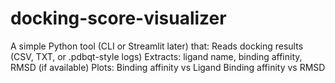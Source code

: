 # docking-score-visualizer
A simple Python tool (CLI or Streamlit later) that:  Reads docking results (CSV, TXT, or .pdbqt-style logs)  Extracts: ligand name, binding affinity, RMSD (if available)  Plots:  Binding affinity vs Ligand  Binding affinity vs RMSD
